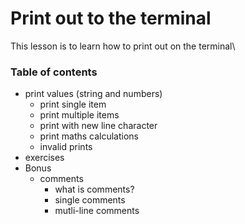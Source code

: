 # Print out to the terminal
This lesson is to learn how to print out on the terminal\

### Table of contents
- print values (string and numbers)
  - print single item
  - print multiple items
  - print with new line character
  - print maths calculations
  - invalid prints
- exercises
- Bonus
  - comments
    - what is comments?
    - single comments
    - mutli-line comments
